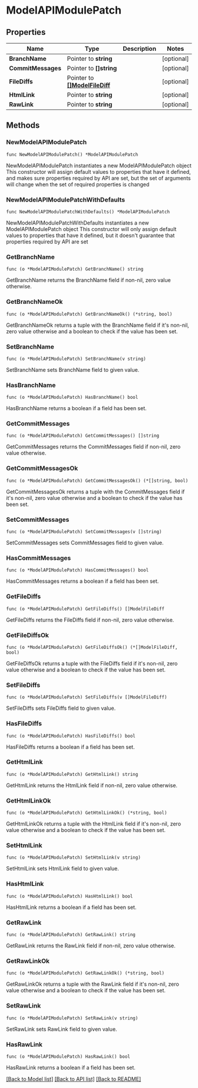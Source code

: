 # ModelAPIModulePatch

## Properties

Name | Type | Description | Notes
------------ | ------------- | ------------- | -------------
**BranchName** | Pointer to **string** |  | [optional] 
**CommitMessages** | Pointer to **[]string** |  | [optional] 
**FileDiffs** | Pointer to [**[]ModelFileDiff**](ModelFileDiff.md) |  | [optional] 
**HtmlLink** | Pointer to **string** |  | [optional] 
**RawLink** | Pointer to **string** |  | [optional] 

## Methods

### NewModelAPIModulePatch

`func NewModelAPIModulePatch() *ModelAPIModulePatch`

NewModelAPIModulePatch instantiates a new ModelAPIModulePatch object
This constructor will assign default values to properties that have it defined,
and makes sure properties required by API are set, but the set of arguments
will change when the set of required properties is changed

### NewModelAPIModulePatchWithDefaults

`func NewModelAPIModulePatchWithDefaults() *ModelAPIModulePatch`

NewModelAPIModulePatchWithDefaults instantiates a new ModelAPIModulePatch object
This constructor will only assign default values to properties that have it defined,
but it doesn't guarantee that properties required by API are set

### GetBranchName

`func (o *ModelAPIModulePatch) GetBranchName() string`

GetBranchName returns the BranchName field if non-nil, zero value otherwise.

### GetBranchNameOk

`func (o *ModelAPIModulePatch) GetBranchNameOk() (*string, bool)`

GetBranchNameOk returns a tuple with the BranchName field if it's non-nil, zero value otherwise
and a boolean to check if the value has been set.

### SetBranchName

`func (o *ModelAPIModulePatch) SetBranchName(v string)`

SetBranchName sets BranchName field to given value.

### HasBranchName

`func (o *ModelAPIModulePatch) HasBranchName() bool`

HasBranchName returns a boolean if a field has been set.

### GetCommitMessages

`func (o *ModelAPIModulePatch) GetCommitMessages() []string`

GetCommitMessages returns the CommitMessages field if non-nil, zero value otherwise.

### GetCommitMessagesOk

`func (o *ModelAPIModulePatch) GetCommitMessagesOk() (*[]string, bool)`

GetCommitMessagesOk returns a tuple with the CommitMessages field if it's non-nil, zero value otherwise
and a boolean to check if the value has been set.

### SetCommitMessages

`func (o *ModelAPIModulePatch) SetCommitMessages(v []string)`

SetCommitMessages sets CommitMessages field to given value.

### HasCommitMessages

`func (o *ModelAPIModulePatch) HasCommitMessages() bool`

HasCommitMessages returns a boolean if a field has been set.

### GetFileDiffs

`func (o *ModelAPIModulePatch) GetFileDiffs() []ModelFileDiff`

GetFileDiffs returns the FileDiffs field if non-nil, zero value otherwise.

### GetFileDiffsOk

`func (o *ModelAPIModulePatch) GetFileDiffsOk() (*[]ModelFileDiff, bool)`

GetFileDiffsOk returns a tuple with the FileDiffs field if it's non-nil, zero value otherwise
and a boolean to check if the value has been set.

### SetFileDiffs

`func (o *ModelAPIModulePatch) SetFileDiffs(v []ModelFileDiff)`

SetFileDiffs sets FileDiffs field to given value.

### HasFileDiffs

`func (o *ModelAPIModulePatch) HasFileDiffs() bool`

HasFileDiffs returns a boolean if a field has been set.

### GetHtmlLink

`func (o *ModelAPIModulePatch) GetHtmlLink() string`

GetHtmlLink returns the HtmlLink field if non-nil, zero value otherwise.

### GetHtmlLinkOk

`func (o *ModelAPIModulePatch) GetHtmlLinkOk() (*string, bool)`

GetHtmlLinkOk returns a tuple with the HtmlLink field if it's non-nil, zero value otherwise
and a boolean to check if the value has been set.

### SetHtmlLink

`func (o *ModelAPIModulePatch) SetHtmlLink(v string)`

SetHtmlLink sets HtmlLink field to given value.

### HasHtmlLink

`func (o *ModelAPIModulePatch) HasHtmlLink() bool`

HasHtmlLink returns a boolean if a field has been set.

### GetRawLink

`func (o *ModelAPIModulePatch) GetRawLink() string`

GetRawLink returns the RawLink field if non-nil, zero value otherwise.

### GetRawLinkOk

`func (o *ModelAPIModulePatch) GetRawLinkOk() (*string, bool)`

GetRawLinkOk returns a tuple with the RawLink field if it's non-nil, zero value otherwise
and a boolean to check if the value has been set.

### SetRawLink

`func (o *ModelAPIModulePatch) SetRawLink(v string)`

SetRawLink sets RawLink field to given value.

### HasRawLink

`func (o *ModelAPIModulePatch) HasRawLink() bool`

HasRawLink returns a boolean if a field has been set.


[[Back to Model list]](../README.md#documentation-for-models) [[Back to API list]](../README.md#documentation-for-api-endpoints) [[Back to README]](../README.md)


